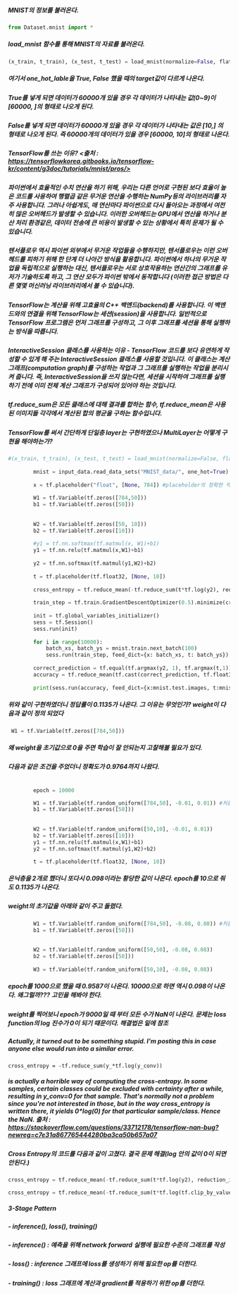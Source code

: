 ##### MNIST의 정보를 불러온다.
```python
from Dataset.mnist import *
```

##### load_mnist 함수를 통해 MNIST의 자료를 불러온다.
```python
(x_train, t_train), (x_test, t_test) = load_mnist(normalize=False, flatten=True, one_hot_label=True)
```

##### 여기서 one_hot_lable을 True, False 했을 때의 target값이 다르게 나온다.
##### True를 넣게 되면 데이터가 60000개 있을 경우 각 데이터가 나타내는 값(0~9)이 [60000, ]의 형태로 나오게 된다.

##### False를 넣게 되면 데이터가 60000개 있을 경우 각 데이터가 나타내는 값은 [10,] 의 형태로 나오게 된다. 즉 60000개의 데이터가 있을 경우 [60000, 10]의 형태로 나온다.

##### TensorFlow를 쓰는 이유? <출처 : https://tensorflowkorea.gitbooks.io/tensorflow-kr/content/g3doc/tutorials/mnist/pros/>
##### 파이썬에서 효율적인 수치 연산을 하기 위해, 우리는 다른 언어로 구현된 보다 효율이 높은 코드를 사용하여 행렬곱 같은 무거운 연산을 수행하는 NumPy등의 라이브러리를 자주 사용합니다. 그러나 아쉽게도, 매 연산마다 파이썬으로 다시 돌아오는 과정에서 여전히 많은 오버헤드가 발생할 수 있습니다. 이러한 오버헤드는 GPU에서 연산을 하거나 분산 처리 환경같은, 데이터 전송에 큰 비용이 발생할 수 있는 상황에서 특히 문제가 될 수 있습니다.
##### 텐서플로우 역시 파이썬 외부에서 무거운 작업들을 수행하지만, 텐서플로우는 이런 오버헤드를 피하기 위해 한 단계 더 나아간 방식을 활용합니다. 파이썬에서 하나의 무거운 작업을 독립적으로 실행하는 대신, 텐서플로우는 서로 상호작용하는 연산간의 그래프를 유저가 기술하도록 하고, 그 연산 모두가 파이썬 밖에서 동작합니다 (이러한 접근 방법은 다른 몇몇 머신러닝 라이브러리에서 볼 수 있습니다).
##### TensorFlow는 계산을 위해 고효율의 C++ 백엔드(backend)를 사용합니다. 이 백엔드와의 연결을 위해 TensorFlow는 세션(session)을 사용합니다. 일반적으로 TensorFlow 프로그램은 먼저 그래프를 구성하고, 그 이후 그래프를 세션을 통해 실행하는 방식을 따릅니다. 
##### InteractiveSession 클래스를 사용하는 이유 - TensorFlow 코드를 보다 유연하게 작성할 수 있게 해 주는 InteractiveSession 클래스를 사용할 것입니다. 이 클래스는 계산 그래프(computation graph)를 구성하는 작업과 그 그래프를 실행하는 작업을 분리시켜 줍니다. 즉, InteractiveSession을 쓰지 않는다면, 세션을 시작하여 그래프를 실행하기 전에 이미 전체 계산 그래프가 구성되어 있어야 하는 것입니다.

##### tf.reduce_sum은 모든 클래스에 대해 결과를 합하는 함수, tf.reduce_mean은 사용된 이미지들 각각에서 계산된 합의 평균을 구하는 함수입니다.


##### TensorFlow를 써서 간단하게 단일층 layer는 구현하였으나 MultiLayer는 어떻게 구현을 해야하는가?
```python
#(x_train, t_train), (x_test, t_test) = load_mnist(normalize=False, flatten=True, one_hot_label=True)
        
        mnist = input_data.read_data_sets("MNIST_data/", one_hot=True)
        
        x = tf.placeholder("float", [None, 784]) #placeholder의 정확한 역할은 무엇인가?
        
        W1 = tf.Variable(tf.zeros([784,50]))
        b1 = tf.Variable(tf.zeros([50]))
        
        
        W2 = tf.Variable(tf.zeros([50, 10]))
        b2 = tf.Variable(tf.zeros([10]))
        
        #y1 = tf.nn.softmax(tf.matmul(x, W1)+b1)
        y1 = tf.nn.relu(tf.matmul(x,W1)+b1)
        
        y2 = tf.nn.softmax(tf.matmul(y1,W2)+b2) 
        
        t = tf.placeholder(tf.float32, [None, 10])
         
        cross_entropy = tf.reduce_mean(-tf.reduce_sum(t*tf.log(y2), reduction_indices=[1]))
         
        train_step = tf.train.GradientDescentOptimizer(0.5).minimize(cross_entropy)
             
        init = tf.global_variables_initializer()
        sess = tf.Session()
        sess.run(init)
         
        for i in range(10000):
            batch_xs, batch_ys = mnist.train.next_batch(100)
            sess.run(train_step, feed_dict={x: batch_xs, t: batch_ys})
             
        correct_prediction = tf.equal(tf.argmax(y2, 1), tf.argmax(t,1))
        accuracy = tf.reduce_mean(tf.cast(correct_prediction, tf.float32))
         
        print(sess.run(accuracy, feed_dict={x:mnist.test.images, t:mnist.test.labels})) #placeholder에 저장한 값을 run할 때 넣어준다.
```
##### 위와 같이 구현하였더니 정답률이 0.1135가 나온다. 그 이유는 무엇인가? weight이 다음과 같이 정의 되었다
```python
 W1 = tf.Variable(tf.zeros([784,50]))
 ```
##### 왜 weight을 초기값으로 0을 주면 학습이 잘 안되는지 고찰해볼 필요가 있다.

##### 다음과 같은 조건을 주었더니 정확도가 0.9764까지 나왔다.
```python

        epoch = 10000

        W1 = tf.Variable(tf.random_uniform([784,50], -0.01, 0.01)) #처음에 weight를 tf.zeros[784,50] 하는 것보다 값이 훨씬 잘 나옴, 초기값의 중요성
        b1 = tf.Variable(tf.zeros([50]))
        
        
        W2 = tf.Variable(tf.random_uniform([50,10], -0.01, 0.01))
        b2 = tf.Variable(tf.zeros([10]))
        y1 = tf.nn.relu(tf.matmul(x,W1)+b1)
        y2 = tf.nn.softmax(tf.matmul(y1,W2)+b2)

        t = tf.placeholder(tf.float32, [None, 10])
```

##### 은닉층을 2개로 했더니 또다시 0.098이라는 황당한 값이 나온다. epoch를 10으로 줘도 0.1135가 나온다.
##### weight의 초기값을 아래와 같이 주고 돌렸다.
```python
        W1 = tf.Variable(tf.random_uniform([784,50], -0.08, 0.08)) #처음에 weight를 tf.zeros[784,50] 하는 것보다 값이 훨씬 잘 나옴, 초기값의 중요성
        b1 = tf.Variable(tf.zeros([50]))
        
        
        W2 = tf.Variable(tf.random_uniform([50,50], -0.08, 0.08))
        b2 = tf.Variable(tf.zeros([50]))
        
        W3 = tf.Variable(tf.random_uniform([50,10], -0.08, 0.08))
```
##### epoch를 1000으로 했을 때 0.9587이 나온다. 10000으로 하면 역시 0.098이 나온다. 왜그럴까??? 고민을 해봐야 한다.
##### weight를 찍어보니 epoch가 9000일 때 부터 모든 수가 NaN이 나온다. 문제는 loss function의 log 진수가 0이 되기 때문이다. 해결법은 밑에 참조
##### Actually, it turned out to be something stupid. I'm posting this in case anyone else would run into a similar error.
```
cross_entropy = -tf.reduce_sum(y_*tf.log(y_conv))
```
##### is actually a horrible way of computing the cross-entropy. In some samples, certain classes could be excluded with certainty after a while, resulting in y_conv=0 for that sample. That's normally not a problem since you're not interested in those, but in the way cross_entropy is written there, it yields 0*log(0) for that particular sample/class. Hence the NaN. 출처 : https://stackoverflow.com/questions/33712178/tensorflow-nan-bug?newreg=c7e31a867765444280ba3ca50b657a07

##### Cross Entropy의 코드를 다음과 같이 고쳤다. 결국 문제 해결(log 안의 값이 0이 되면 안된다.)
```python
cross_entropy = tf.reduce_mean(-tf.reduce_sum(t*tf.log(y2), reduction_indices=[1]))

cross_entropy = tf.reduce_mean(-tf.reduce_sum(t*tf.log(tf.clip_by_value(y3, 1e-10, 1.0)), reduction_indices=[1]))
 ```

 ##### 3-Stage Pattern
 ##### - inference(), loss(), training()
 ##### - inference() : 예측을 위해 network forward 실행에 필요한 수준의 그래프를 작성
 ##### - loss() : inference 그래프에 loss를 생성하기 위해 필요한 op를 더한다.
 ##### - training() : loss 그래프에 계산과 gradient를 적용하기 위한 op를 더한다.